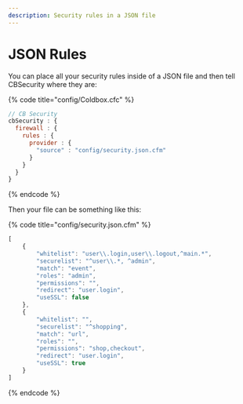 ```yaml
---
description: Security rules in a JSON file
---
```


# JSON Rules

You can place all your security rules inside of a JSON file and then tell CBSecurity where they are:

{% code title="config/Coldbox.cfc" %}
```javascript
// CB Security
cbSecurity : {
  firewall : {
    rules : {
      provider : {
        "source" : "config/security.json.cfm"
      }
    }
  }
}
```
{% endcode %}

Then your file can be something like this:

{% code title="config/security.json.cfm" %}
```javascript
[
    {
        "whitelist": "user\\.login,user\\.logout,^main.*",
        "securelist": "^user\\.*, ^admin",
        "match": "event",
        "roles": "admin",
        "permissions": "",
        "redirect": "user.login",
        "useSSL": false
    },
    {
        "whitelist": "",
        "securelist": "^shopping",
        "match": "url",
        "roles": "",
        "permissions": "shop,checkout",
        "redirect": "user.login",
        "useSSL": true
    }
]
```
{% endcode %}
